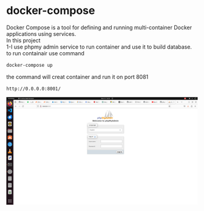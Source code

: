 # docker-compose
Docker Compose is a tool for defining and running multi-container Docker applications using services.<br>
In this project <br>
1-I use phpmy admin service to run container and use it to build database.<br>
to run containair use command
```bash
docker-compose up
```
the command will creat container and run it on port 8081
```bash
http://0.0.0.0:8001/
```
![Octocat](php-myadmin.png "php-myadmin") 

